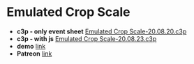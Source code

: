# Emulated Crop Scale

* **c3p - only event sheet** [Emulated Crop Scale-20.08.20.c3p](source/c3p/emulated-crop-scale-20.08.20.c3p)
* **c3p - with js** [Emulated Crop Scale-20.08.23.c3p](source/c3p/emulated-crop-scale-20.08.23.c3p)
* **demo** [link](demo)
* **Patreon** [link](https://patreon.com/el3um4s)

